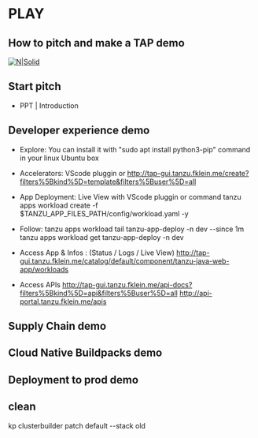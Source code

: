# PLAY
## How to pitch and make a TAP demo

[![N|Solid](https://img.shields.io/badge/VMware-231f20?style=for-the-badge&logo=VMware&logoColor=white)](https://tanzu.vmware.com/application-platform)

## Start pitch

- PPT | Introduction

## Developer experience demo
- Explore: You can install it with "sudo apt install python3-pip" command in your linux Ubuntu box

- Accelerators: VScode pluggin or http://tap-gui.tanzu.fklein.me/create?filters%5Bkind%5D=template&filters%5Buser%5D=all

- App Deployment: Live View with VScode pluggin or command tanzu apps workload create -f $TANZU_APP_FILES_PATH/config/workload.yaml -y

- Follow: 
tanzu apps workload tail tanzu-app-deploy -n dev --since 1m
tanzu apps workload get tanzu-app-deploy -n dev

- Access App & Infos : (Status / Logs / Live View) http://tap-gui.tanzu.fklein.me/catalog/default/component/tanzu-java-web-app/workloads

- Access APIs
http://tap-gui.tanzu.fklein.me/api-docs?filters%5Bkind%5D=api&filters%5Buser%5D=all
http://api-portal.tanzu.fklein.me/apis

## Supply Chain demo

## Cloud Native Buildpacks demo

## Deployment to prod demo

## clean

kp clusterbuilder patch default --stack old